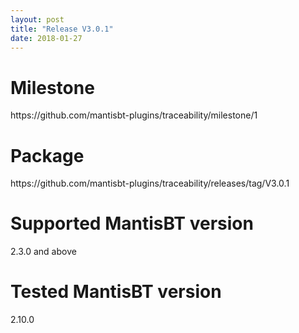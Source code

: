 ```yaml
---
layout: post
title: "Release V3.0.1"
date: 2018-01-27
---
```


<div>
<h1>Milestone</h1>
<p>https://github.com/mantisbt-plugins/traceability/milestone/1</p>
</div>
<div>
<h1>Package</h1>
<p>https://github.com/mantisbt-plugins/traceability/releases/tag/V3.0.1</p>
</div>
<div>
<h1>Supported MantisBT version</h1>
<p>2.3.0 and above</p>
</div>
<div>
<h1>Tested MantisBT version</h1>
<p>2.10.0</p>
</div>

